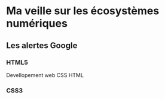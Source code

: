 # Ma veille sur les écosystèmes numériques
## Les alertes Google
### HTML5
Devellopement web 
CSS
HTML
### CSS3

